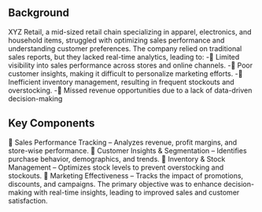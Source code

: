 ## Background
XYZ Retail, a mid-sized retail chain specializing in apparel, electronics, and household items, struggled with optimizing sales performance and understanding customer preferences. The company relied on traditional sales reports, but they lacked real-time analytics, leading to:
-🔹 Limited visibility into sales performance across stores and online channels.
-🔹 Poor customer insights, making it difficult to personalize marketing efforts.
-🔹 Inefficient inventory management, resulting in frequent stockouts and overstocking.
-🔹 Missed revenue opportunities due to a lack of data-driven decision-making

## Key Components
🔹 Sales Performance Tracking – Analyzes revenue, profit margins, and store-wise performance.
🔹 Customer Insights & Segmentation – Identifies purchase behavior, demographics, and trends.
🔹 Inventory & Stock Management – Optimizes stock levels to prevent overstocking and stockouts.
🔹 Marketing Effectiveness – Tracks the impact of promotions, discounts, and campaigns.
The primary objective was to enhance decision-making with real-time insights, leading to improved sales and customer satisfaction.

